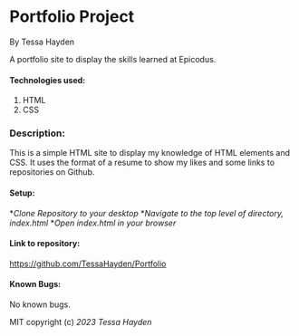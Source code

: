 # Portfolio Project
By Tessa Hayden

A portfolio site to display the skills learned at Epicodus.

#### Technologies used:
1. HTML
2. CSS

### Description:

This is a simple HTML site to display my knowledge of HTML elements and CSS.  It uses the format of a resume to show my likes and some links to repositories on Github.

#### Setup:
*_Clone Repository to your desktop_
*_Navigate to the top level of directory, index.html_
*_Open index.html in your browser_

#### Link to repository:
https://github.com/TessaHayden/Portfolio

#### Known Bugs:
No known bugs.

MIT
copyright (c) _2023_ _Tessa Hayden_
